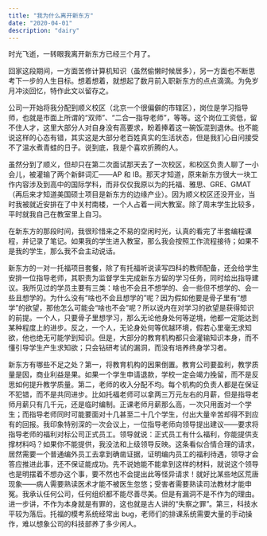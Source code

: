 ```yaml
---
title: "我为什么离开新东方"
date: "2020-04-01"
description: "dairy"
---
```


时光飞逝，一转眼我离开新东方已经三个月了。

回家这段期间，一方面苦修计算机知识（虽然偷懒时候居多），另一方面也不断思考下一步的人生目标。想着想着，就想起了数月前入职新东方的点点滴滴。为免岁月冲淡回忆，特作此文以留存之。

公司一开始将我分配到顺义校区（北京一个很偏僻的市辖区），岗位是学习指导师，也就是市面上所谓的“双师”、“二合一指导老师”，等等。这个岗位工资低，留不住人才，这里大部分人对自身没有高要求，盼着捧着这一碗饭混到退休。也不能说这样的心态有错，其实这是大部分老百姓真实的生活状态，但是我扪心自问接受不了温水煮青蛙的日子。说到底，我是个喜欢折腾的人。

虽然分到了顺义，但却只在第二次面试那天去了一次校区，和校区负责人聊了一小会儿，被灌输了两个新鲜词汇——AP 和 IB。那天才知道，原来新东方很大一块工作内容涉及到高中的国际学科，而非仅仅我原以为的托福、雅思、GRE、GMAT（再后来才知道美国硕士项目是新东方的边缘产业）。因为顺义校区还没开业，当时我被就近安排在了中关村南楼，一个人占着一间大教室。除了周末学生比较多，平时就我自己在教室里上自习。

在新东方的那段时间，我很珍惜来之不易的空闲时光，认真的看完了半套编程课程，并记录了笔记。如果我的学生进入教室，那么我会按照工作流程接待；如果不是我的学生，那么我不会主动说话。

新东方的一对一托福项目套餐，除了有托福听说读写四科的教师配备，还会给学生安排一位指导老师，其职责为监督学生完成新东方留的学习任务，同时给出指导建议。我所见过的学员主要有三类：啥也不会且不想学的、会一些但不想学的、会一些且想学的。为什么没有“啥也不会且想学的”呢？因为假如他要是骨子里有“想学”的欲望，那他怎么可能会“啥也不会”呢？所以说内在对学习的欲望是获得知识的前提。一个人，只要骨子里想学习，那么无论他身处何等逆境，他都一定能达到某种程度上的进步。反之，一个人，无论身处何等优越环境，假若心里毫无求知欲，他也绝无可能学到知识。但是，大部分的教育机构都只会灌输知识本身，而不懂引导学生产生求知欲；只会钻研考试的漏洞，而没有培养终身学习者。

新东方有哪些不足之处？第一，将教育机构的因果倒置。教育公司要盈利，教学质量是因，商业利益是果。如果一个学生申请退款，学校一定会竭力挽留，而不是反思如何提升教学质量。第二，老师的收入分配不均。每个机构的负责人都是在保证不犯错，而不是共同进步。比如托福老师可以拿两三万元左右的月薪，但是指导老师月薪只有几千元，还是临时编制。正课老师月薪那么高，一次只用面对一个学生；而指导老师同时可能要面对十几甚至二十几个学生，付出大量辛苦却得不到应有的回报。我印象特别深的一次会议上，一位指导老师向领导提出建议——要求将指导老师的福利对标公司正式员工。领导就说：正式员工有什么福利，你能提供支撑材料吗？如果你不能提供，我没法和上级领导反映。这条看似合情合理的请求，居然需要一个普通编外员工去拿到确凿证据，证明编内员工的福利待遇，领导才会答应推进此事，还不保证能成功。先不说她能不能拿到这样的材料，就说这个领导也是明摆着不想办这个事，要不然也不会提出此等怪异请求！就好比某些地区荒唐现象——病人需要熟读医术才能不被医生忽悠；受害者需要熟读司法教材才能申冤。我承认任何公司，任何组织都不能尽善尽美。但是有漏洞不是不作为的理由。进一步讲，不作为本身就是有罪的，这也就是古人讲的“失察之罪”。第三，科技水平较为落后。托福的模考系统经常出 bug，老师们的排课系统需要大量的手动操作，难以想象公司的科技部养了多少闲人。
